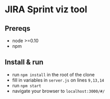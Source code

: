 # JIRA Sprint viz tool

## Prereqs

* node >=0.10
* npm

## Install & run

* run `npm install` in the root of the clone
* fill in variables in `server.js` on lines `9,13,14`
* run `npm start`
* navigate your browser to `localhost:3000/#/`

